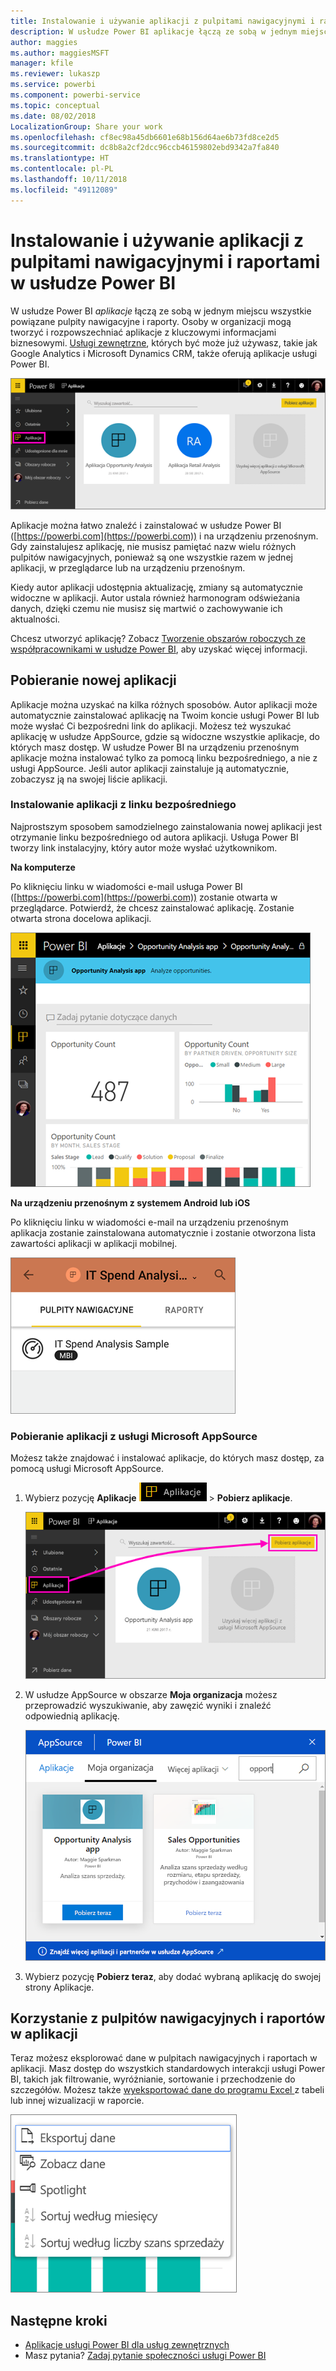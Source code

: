 ```yaml
---
title: Instalowanie i używanie aplikacji z pulpitami nawigacyjnymi i raportami w usłudze Power BI
description: W usłudze Power BI aplikacje łączą ze sobą w jednym miejscu wszystkie powiązane pulpity nawigacyjne i raporty.
author: maggies
ms.author: maggiesMSFT
manager: kfile
ms.reviewer: lukaszp
ms.service: powerbi
ms.component: powerbi-service
ms.topic: conceptual
ms.date: 08/02/2018
LocalizationGroup: Share your work
ms.openlocfilehash: cf8ec98a45db6601e68b156d64ae6b73fd8ce2d5
ms.sourcegitcommit: dc8b8a2cf2dcc96ccb46159802ebd9342a7fa840
ms.translationtype: HT
ms.contentlocale: pl-PL
ms.lasthandoff: 10/11/2018
ms.locfileid: "49112089"
---
```

# <a name="install-and-use-apps-with-dashboards-and-reports-in-power-bi"></a>Instalowanie i używanie aplikacji z pulpitami nawigacyjnymi i raportami w usłudze Power BI

W usłudze Power BI *aplikacje* łączą ze sobą w jednym miejscu wszystkie powiązane pulpity nawigacyjne i raporty. Osoby w organizacji mogą tworzyć i rozpowszechniać aplikacje z kluczowymi informacjami biznesowymi. [Usługi zewnętrzne](consumer/end-user-connect-to-services.md), których być może już używasz, takie jak Google Analytics i Microsoft Dynamics CRM, także oferują aplikacje usługi Power BI. 

![Aplikacje w usłudze Power BI](./media/service-create-distribute-apps/power-bi-apps-left-nav.png)

Aplikacje można łatwo znaleźć i zainstalować w usłudze Power BI ([https://powerbi.com](https://powerbi.com)) i na urządzeniu przenośnym. Gdy zainstalujesz aplikację, nie musisz pamiętać nazw wielu różnych pulpitów nawigacyjnych, ponieważ są one wszystkie razem w jednej aplikacji, w przeglądarce lub na urządzeniu przenośnym.

Kiedy autor aplikacji udostępnia aktualizację, zmiany są automatycznie widoczne w aplikacji. Autor ustala również harmonogram odświeżania danych, dzięki czemu nie musisz się martwić o zachowywanie ich aktualności. 

Chcesz utworzyć aplikację? Zobacz [Tworzenie obszarów roboczych ze współpracownikami w usłudze Power BI](service-create-workspaces.md), aby uzyskać więcej informacji.

## <a name="get-a-new-app"></a>Pobieranie nowej aplikacji

Aplikacje można uzyskać na kilka różnych sposobów. Autor aplikacji może automatycznie zainstalować aplikację na Twoim koncie usługi Power BI lub może wysłać Ci bezpośredni link do aplikacji. Możesz też wyszukać aplikację w usłudze AppSource, gdzie są widoczne wszystkie aplikacje, do których masz dostęp. W usłudze Power BI na urządzeniu przenośnym aplikacje można instalować tylko za pomocą linku bezpośredniego, a nie z usługi AppSource. Jeśli autor aplikacji zainstaluje ją automatycznie, zobaczysz ją na swojej liście aplikacji.

### <a name="install-an-app-from-a-direct-link"></a>Instalowanie aplikacji z linku bezpośredniego

Najprostszym sposobem samodzielnego zainstalowania nowej aplikacji jest otrzymanie linku bezpośredniego od autora aplikacji. Usługa Power BI tworzy link instalacyjny, który autor może wysłać użytkownikom.

**Na komputerze** 

Po kliknięciu linku w wiadomości e-mail usługa Power BI ([https://powerbi.com](https://powerbi.com)) zostanie otwarta w przeglądarce. Potwierdź, że chcesz zainstalować aplikację. Zostanie otwarta strona docelowa aplikacji.

![Strona docelowa aplikacji w usłudze Power BI](./media/service-create-distribute-apps/power-bi-app-landing-page-opportunity-480.png)

**Na urządzeniu przenośnym z systemem Android lub iOS** 

Po kliknięciu linku w wiadomości e-mail na urządzeniu przenośnym aplikacja zostanie zainstalowana automatycznie i zostanie otworzona lista zawartości aplikacji w aplikacji mobilnej. 

![Lista zawartości aplikacji na urządzeniu przenośnym](./media/service-create-distribute-apps/power-bi-app-index-it-spend-360.png)

### <a name="get-the-app-from-microsoft-appsource"></a>Pobieranie aplikacji z usługi Microsoft AppSource

Możesz także znajdować i instalować aplikacje, do których masz dostęp, za pomocą usługi Microsoft AppSource. 

1. Wybierz pozycję **Aplikacje** ![Pozycja Aplikacje w lewym okienku nawigacji](./media/service-create-distribute-apps/power-bi-apps-bar.png) > **Pobierz aplikacje**. 

     ![Ikona Pobierz aplikacje](./media/service-create-distribute-apps/power-bi-service-apps-get-apps-oppty.png)
2. W usłudze AppSource w obszarze **Moja organizacja** możesz przeprowadzić wyszukiwanie, aby zawęzić wyniki i znaleźć odpowiednią aplikację.

     ![Usługa AppSource, obszar Moja organizacja](./media/service-create-distribute-apps/power-bi-appsource-my-org.png)
3. Wybierz pozycję **Pobierz teraz**, aby dodać wybraną aplikację do swojej strony Aplikacje. 

## <a name="interact-with-the-dashboards-and-reports-in-the-app"></a>Korzystanie z pulpitów nawigacyjnych i raportów w aplikacji

Teraz możesz eksplorować dane w pulpitach nawigacyjnych i raportach w aplikacji. Masz dostęp do wszystkich standardowych interakcji usługi Power BI, takich jak filtrowanie, wyróżnianie, sortowanie i przechodzenie do szczegółów. Możesz także [wyeksportować dane do programu Excel ](consumer/end-user-export-data.md) z tabeli lub innej wizualizacji w raporcie. 

![Eksportowanie danych z elementu wizualnego usługi Power BI](./media/service-create-distribute-apps/power-bi-service-export-data-visual.png)

## <a name="next-steps"></a>Następne kroki

* [Aplikacje usługi Power BI dla usług zewnętrznych](consumer/end-user-connect-to-services.md)
* Masz pytania? [Zadaj pytanie społeczności usługi Power BI](http://community.powerbi.com/)